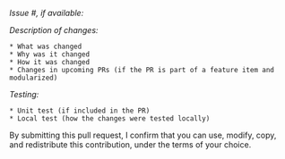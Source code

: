 *Issue #, if available:*

*Description of changes:*

    * What was changed
    * Why was it changed
    * How it was changed
    * Changes in upcoming PRs (if the PR is part of a feature item and modularized)

*Testing:*

    * Unit test (if included in the PR)
    * Local test (how the changes were tested locally)

By submitting this pull request, I confirm that you can use, modify, copy, and redistribute this contribution, under the terms of your choice.
